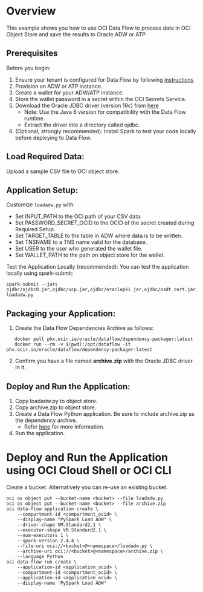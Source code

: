 # Overview
This example shows you how to use OCI Data Flow to process data in OCI Object Store and save the results to Oracle ADW or ATP.

## Prerequisites
Before you begin:

1. Ensure your tenant is configured for Data Flow by following [instructions](https://docs.cloud.oracle.com/en-us/iaas/data-flow/using/dfs_getting_started.htm#set_up_admin)
2. Provision an ADW or ATP instance.
3. Create a wallet for your ADW/ATP instance.
4. Store the wallet password in a secret within the OCI Secrets Service.
5. Download the Oracle JDBC driver (version 19c) from [here](https://www.oracle.com/database/technologies/appdev/jdbc-downloads.html)
   * Note: Use the Java 8 version for compatibility with the Data Flow runtime.
   * Extract the driver into a directory called ojdbc.
6. (Optional, strongly recommended): Install Spark to test your code locally before deploying to Data Flow.

## Load Required Data:

Upload a sample CSV file to OCI object store.

## Application Setup:

Customize ```loadadw.py``` with:
  *  Set INPUT_PATH to the OCI path of your CSV data.
  *  Set PASSWORD_SECRET_OCID to the OCID of the secret created during Required Setup.
  *  Set TARGET_TABLE to the table in ADW where data is to be written.
  *  Set TNSNAME to a TNS name valid for the database.
  *  Set USER to the user who generated the wallet file.
  *  Set WALLET_PATH to the path on object store for the wallet.

  Test the Application Locally (recommended):
  You can test the application locally using spark-submit:

  ```
  spark-submit --jars ojdbc/ojdbc8.jar,ojdbc/ucp.jar,ojdbc/oraclepki.jar,ojdbc/osdt_cert.jar,ojdbc/osdt_core.jar loadadw.py
  ```

## Packaging your Application:

1. Create the Data Flow Dependencies Archive as follows:
```
   docker pull phx.ocir.io/oracle/dataflow/dependency-packager:latest
   docker run --rm -v $(pwd):/opt/dataflow -it phx.ocir.io/oracle/dataflow/dependency-packager:latest
```   
2. Confirm you have a file named **archive.zip** with the Oracle JDBC driver in it.

## Deploy and Run the Application:

1. Copy loadadw.py to object store.
2. Copy archive.zip to object store.
3. Create a Data Flow Python application. Be sure to include archive.zip as the dependency archive.
   * Refer [here](https://docs.cloud.oracle.com/en-us/iaas/data-flow/using/dfs_data_flow_library.htm#create_pyspark_app) for more information.
4. Run the application.


# Deploy and Run the Application using OCI Cloud Shell or OCI CLI

Create a bucket. Alternatively you can re-use an existing bucket.
```
oci os object put --bucket-name <bucket> --file loadadw.py
oci os object put --bucket-name <bucket> --file archive.zip
oci data-flow application create \
    --compartment-id <compartment_ocid> \
    --display-name "PySpark Load ADW" \
    --driver-shape VM.Standard2.1 \
    --executor-shape VM.Standard2.1 \
    --num-executors 1 \
    --spark-version 2.4.4 \
    --file-uri oci://<bucket>@<namespace>/loadadw.py \
    --archive-uri oci://<bucket>@<namespace>/archive.zip \
    --language Python
oci data-flow run create \
    --application-id <application_ocid> \
    --compartment-id <compartment_ocid> \
    --application-id <application_ocid> \
    --display-name 'PySpark Load ADW"
```
